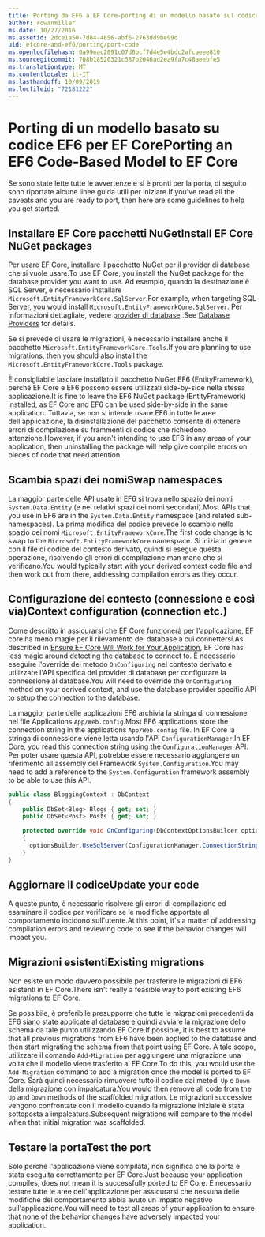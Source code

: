 ```yaml
---
title: Porting da EF6 a EF Core-porting di un modello basato sul codice-EF
author: rowanmiller
ms.date: 10/27/2016
ms.assetid: 2dce1a50-7d84-4856-abf6-2763dd9be99d
uid: efcore-and-ef6/porting/port-code
ms.openlocfilehash: 0a99eac2091c07d8bcf7d4e5e4bdc2afcaeee810
ms.sourcegitcommit: 708b18520321c587b2046ad2ea9fa7c48aeebfe5
ms.translationtype: MT
ms.contentlocale: it-IT
ms.lasthandoff: 10/09/2019
ms.locfileid: "72181222"
---
```

# <a name="porting-an-ef6-code-based-model-to-ef-core"></a><span data-ttu-id="54056-102">Porting di un modello basato su codice EF6 per EF Core</span><span class="sxs-lookup"><span data-stu-id="54056-102">Porting an EF6 Code-Based Model to EF Core</span></span>

<span data-ttu-id="54056-103">Se sono state lette tutte le avvertenze e si è pronti per la porta, di seguito sono riportate alcune linee guida utili per iniziare.</span><span class="sxs-lookup"><span data-stu-id="54056-103">If you've read all the caveats and you are ready to port, then here are some guidelines to help you get started.</span></span>

## <a name="install-ef-core-nuget-packages"></a><span data-ttu-id="54056-104">Installare EF Core pacchetti NuGet</span><span class="sxs-lookup"><span data-stu-id="54056-104">Install EF Core NuGet packages</span></span>

<span data-ttu-id="54056-105">Per usare EF Core, installare il pacchetto NuGet per il provider di database che si vuole usare.</span><span class="sxs-lookup"><span data-stu-id="54056-105">To use EF Core, you install the NuGet package for the database provider you want to use.</span></span> <span data-ttu-id="54056-106">Ad esempio, quando la destinazione è SQL Server, è necessario installare `Microsoft.EntityFrameworkCore.SqlServer`.</span><span class="sxs-lookup"><span data-stu-id="54056-106">For example, when targeting SQL Server, you would install `Microsoft.EntityFrameworkCore.SqlServer`.</span></span> <span data-ttu-id="54056-107">Per informazioni dettagliate, vedere [provider di database](../../core/providers/index.md) .</span><span class="sxs-lookup"><span data-stu-id="54056-107">See [Database Providers](../../core/providers/index.md) for details.</span></span>

<span data-ttu-id="54056-108">Se si prevede di usare le migrazioni, è necessario installare anche il pacchetto `Microsoft.EntityFrameworkCore.Tools`.</span><span class="sxs-lookup"><span data-stu-id="54056-108">If you are planning to use migrations, then you should also install the `Microsoft.EntityFrameworkCore.Tools` package.</span></span>

<span data-ttu-id="54056-109">È consigliabile lasciare installato il pacchetto NuGet EF6 (EntityFramework), perché EF Core e EF6 possono essere utilizzati side-by-side nella stessa applicazione.</span><span class="sxs-lookup"><span data-stu-id="54056-109">It is fine to leave the EF6 NuGet package (EntityFramework) installed, as EF Core and EF6 can be used side-by-side in the same application.</span></span> <span data-ttu-id="54056-110">Tuttavia, se non si intende usare EF6 in tutte le aree dell'applicazione, la disinstallazione del pacchetto consente di ottenere errori di compilazione su frammenti di codice che richiedono attenzione.</span><span class="sxs-lookup"><span data-stu-id="54056-110">However, if you aren't intending to use EF6 in any areas of your application, then uninstalling the package will help give compile errors on pieces of code that need attention.</span></span>

## <a name="swap-namespaces"></a><span data-ttu-id="54056-111">Scambia spazi dei nomi</span><span class="sxs-lookup"><span data-stu-id="54056-111">Swap namespaces</span></span>

<span data-ttu-id="54056-112">La maggior parte delle API usate in EF6 si trova nello spazio dei nomi `System.Data.Entity` (e nei relativi spazi dei nomi secondari).</span><span class="sxs-lookup"><span data-stu-id="54056-112">Most APIs that you use in EF6 are in the `System.Data.Entity` namespace (and related sub-namespaces).</span></span> <span data-ttu-id="54056-113">La prima modifica del codice prevede lo scambio nello spazio dei nomi `Microsoft.EntityFrameworkCore`.</span><span class="sxs-lookup"><span data-stu-id="54056-113">The first code change is to swap to the `Microsoft.EntityFrameworkCore` namespace.</span></span> <span data-ttu-id="54056-114">Si inizia in genere con il file di codice del contesto derivato, quindi si esegue questa operazione, risolvendo gli errori di compilazione man mano che si verificano.</span><span class="sxs-lookup"><span data-stu-id="54056-114">You would typically start with your derived context code file and then work out from there, addressing compilation errors as they occur.</span></span>

## <a name="context-configuration-connection-etc"></a><span data-ttu-id="54056-115">Configurazione del contesto (connessione e così via)</span><span class="sxs-lookup"><span data-stu-id="54056-115">Context configuration (connection etc.)</span></span>

<span data-ttu-id="54056-116">Come descritto in [assicurarsi che EF Core funzionerà per l'applicazione](ensure-requirements.md), EF core ha meno magie per il rilevamento del database a cui connettersi.</span><span class="sxs-lookup"><span data-stu-id="54056-116">As described in [Ensure EF Core Will Work for Your Application](ensure-requirements.md), EF Core has less magic around detecting the database to connect to.</span></span> <span data-ttu-id="54056-117">È necessario eseguire l'override del metodo `OnConfiguring` nel contesto derivato e utilizzare l'API specifica del provider di database per configurare la connessione al database.</span><span class="sxs-lookup"><span data-stu-id="54056-117">You will need to override the `OnConfiguring` method on your derived context, and use the database provider specific API to setup the connection to the database.</span></span>

<span data-ttu-id="54056-118">La maggior parte delle applicazioni EF6 archivia la stringa di connessione nel file Applications `App/Web.config`.</span><span class="sxs-lookup"><span data-stu-id="54056-118">Most EF6 applications store the connection string in the applications `App/Web.config` file.</span></span> <span data-ttu-id="54056-119">In EF Core la stringa di connessione viene letta usando l'API `ConfigurationManager`.</span><span class="sxs-lookup"><span data-stu-id="54056-119">In EF Core, you read this connection string using the `ConfigurationManager` API.</span></span> <span data-ttu-id="54056-120">Per poter usare questa API, potrebbe essere necessario aggiungere un riferimento all'assembly del Framework `System.Configuration`.</span><span class="sxs-lookup"><span data-stu-id="54056-120">You may need to add a reference to the `System.Configuration` framework assembly to be able to use this API.</span></span>

``` csharp
public class BloggingContext : DbContext
{
    public DbSet<Blog> Blogs { get; set; }
    public DbSet<Post> Posts { get; set; }

    protected override void OnConfiguring(DbContextOptionsBuilder optionsBuilder)
    {
      optionsBuilder.UseSqlServer(ConfigurationManager.ConnectionStrings["BloggingDatabase"].ConnectionString);
    }
}
```

## <a name="update-your-code"></a><span data-ttu-id="54056-121">Aggiornare il codice</span><span class="sxs-lookup"><span data-stu-id="54056-121">Update your code</span></span>

<span data-ttu-id="54056-122">A questo punto, è necessario risolvere gli errori di compilazione ed esaminare il codice per verificare se le modifiche apportate al comportamento incidono sull'utente.</span><span class="sxs-lookup"><span data-stu-id="54056-122">At this point, it's a matter of addressing compilation errors and reviewing code to see if the behavior changes will impact you.</span></span>

## <a name="existing-migrations"></a><span data-ttu-id="54056-123">Migrazioni esistenti</span><span class="sxs-lookup"><span data-stu-id="54056-123">Existing migrations</span></span>

<span data-ttu-id="54056-124">Non esiste un modo davvero possibile per trasferire le migrazioni di EF6 esistenti in EF Core.</span><span class="sxs-lookup"><span data-stu-id="54056-124">There isn't really a feasible way to port existing EF6 migrations to EF Core.</span></span>

<span data-ttu-id="54056-125">Se possibile, è preferibile presupporre che tutte le migrazioni precedenti da EF6 siano state applicate al database e quindi avviare la migrazione dello schema da tale punto utilizzando EF Core.</span><span class="sxs-lookup"><span data-stu-id="54056-125">If possible, it is best to assume that all previous migrations from EF6 have been applied to the database and then start migrating the schema from that point using EF Core.</span></span> <span data-ttu-id="54056-126">A tale scopo, utilizzare il comando `Add-Migration` per aggiungere una migrazione una volta che il modello viene trasferito al EF Core.</span><span class="sxs-lookup"><span data-stu-id="54056-126">To do this, you would use the `Add-Migration` command to add a migration once the model is ported to EF Core.</span></span> <span data-ttu-id="54056-127">Sarà quindi necessario rimuovere tutto il codice dai metodi `Up` e `Down` della migrazione con impalcatura.</span><span class="sxs-lookup"><span data-stu-id="54056-127">You would then remove all code from the `Up` and `Down` methods of the scaffolded migration.</span></span> <span data-ttu-id="54056-128">Le migrazioni successive vengono confrontate con il modello quando la migrazione iniziale è stata sottoposta a impalcatura.</span><span class="sxs-lookup"><span data-stu-id="54056-128">Subsequent migrations will compare to the model when that initial migration was scaffolded.</span></span>

## <a name="test-the-port"></a><span data-ttu-id="54056-129">Testare la porta</span><span class="sxs-lookup"><span data-stu-id="54056-129">Test the port</span></span>

<span data-ttu-id="54056-130">Solo perché l'applicazione viene compilata, non significa che la porta è stata eseguita correttamente per EF Core.</span><span class="sxs-lookup"><span data-stu-id="54056-130">Just because your application compiles, does not mean it is successfully ported to EF Core.</span></span> <span data-ttu-id="54056-131">È necessario testare tutte le aree dell'applicazione per assicurarsi che nessuna delle modifiche del comportamento abbia avuto un impatto negativo sull'applicazione.</span><span class="sxs-lookup"><span data-stu-id="54056-131">You will need to test all areas of your application to ensure that none of the behavior changes have adversely impacted your application.</span></span>
